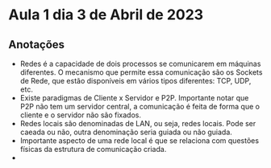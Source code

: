 # Aula 1 dia 3 de Abril de 2023

## Anotações

- Redes é a capacidade de dois processos se comunicarem em máquinas diferentes. O mecanismo que permite essa comunicação são os Sockets de Rede, que estão disponíveis em vários tipos diferentes: TCP, UDP, etc.
- Existe paradigmas de Cliente x Servidor e P2P. Importante notar que P2P não tem um servidor central, a comunicação é feita de forma que o cliente e o servidor não são fixados.
- Redes locais são denominadas de LAN, ou seja, redes locais. Pode ser caeada ou não, outra denominação seria guiada ou não guiada.
- Importante aspecto de uma rede local é que se relaciona com questões físicas da estrutura de comunicação criada.
-
